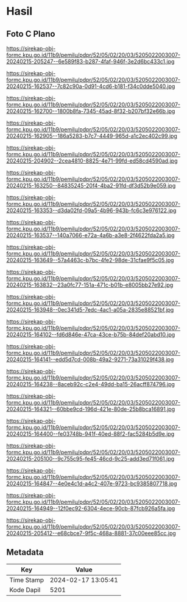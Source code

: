 # Hasil

## Foto C Plano

https://sirekap-obj-formc.kpu.go.id/11b9/pemilu/pdpr/52/05/02/20/03/5205022003007-20240215-205247--6e589f83-b287-4faf-946f-3e2d6bc433c1.jpg

https://sirekap-obj-formc.kpu.go.id/11b9/pemilu/pdpr/52/05/02/20/03/5205022003007-20240215-162537--7c82c90a-0d91-4cd6-b181-f34c0dde5040.jpg

https://sirekap-obj-formc.kpu.go.id/11b9/pemilu/pdpr/52/05/02/20/03/5205022003007-20240215-162700--1800b8fa-7345-45ad-8f32-b207bf32e66b.jpg

https://sirekap-obj-formc.kpu.go.id/11b9/pemilu/pdpr/52/05/02/20/03/5205022003007-20240215-162905--186a5283-b7c7-4449-965d-a1c2ec402c99.jpg

https://sirekap-obj-formc.kpu.go.id/11b9/pemilu/pdpr/52/05/02/20/03/5205022003007-20240215-204902--2cea4810-8825-4e71-99fd-ed58cd4590ad.jpg

https://sirekap-obj-formc.kpu.go.id/11b9/pemilu/pdpr/52/05/02/20/03/5205022003007-20240215-163250--84835245-20f4-4ba2-91fd-df3d52b9e059.jpg

https://sirekap-obj-formc.kpu.go.id/11b9/pemilu/pdpr/52/05/02/20/03/5205022003007-20240215-163353--d3da02fd-09a5-4b96-943b-fc6c3e976122.jpg

https://sirekap-obj-formc.kpu.go.id/11b9/pemilu/pdpr/52/05/02/20/03/5205022003007-20240215-163537--140a7066-e72a-4a6b-a3e8-2f4622fda2a5.jpg

https://sirekap-obj-formc.kpu.go.id/11b9/pemilu/pdpr/52/05/02/20/03/5205022003007-20240215-163649--57a4463c-b7bc-4fe2-98de-31cfae9f5c05.jpg

https://sirekap-obj-formc.kpu.go.id/11b9/pemilu/pdpr/52/05/02/20/03/5205022003007-20240215-163832--23a0fc77-151a-471c-b01b-e8005bb27e92.jpg

https://sirekap-obj-formc.kpu.go.id/11b9/pemilu/pdpr/52/05/02/20/03/5205022003007-20240215-163948--0ec341d5-7edc-4ac1-a05a-2835e88521bf.jpg

https://sirekap-obj-formc.kpu.go.id/11b9/pemilu/pdpr/52/05/02/20/03/5205022003007-20240215-164102--fd6d846e-47ca-43ce-b75b-84def20abd10.jpg

https://sirekap-obj-formc.kpu.go.id/11b9/pemilu/pdpr/52/05/02/20/03/5205022003007-20240215-164141--edd5d7cd-008b-49a2-9271-73a31029f438.jpg

https://sirekap-obj-formc.kpu.go.id/11b9/pemilu/pdpr/52/05/02/20/03/5205022003007-20240215-164238--8aceb92c-c2e4-49dd-ba15-26acff874796.jpg

https://sirekap-obj-formc.kpu.go.id/11b9/pemilu/pdpr/52/05/02/20/03/5205022003007-20240215-164321--60bbe9cd-196d-421e-80de-25b8bca16891.jpg

https://sirekap-obj-formc.kpu.go.id/11b9/pemilu/pdpr/52/05/02/20/03/5205022003007-20240215-164400--fe03748b-941f-40ed-88f2-fac5284b5d9e.jpg

https://sirekap-obj-formc.kpu.go.id/11b9/pemilu/pdpr/52/05/02/20/03/5205022003007-20240215-205100--9c755c95-fe45-46cd-9c25-add3ed71f061.jpg

https://sirekap-obj-formc.kpu.go.id/11b9/pemilu/pdpr/52/05/02/20/03/5205022003007-20240215-164847--4e0e4c1d-a4c2-407e-9723-bc9385807718.jpg

https://sirekap-obj-formc.kpu.go.id/11b9/pemilu/pdpr/52/05/02/20/03/5205022003007-20240215-164949--12f0ec92-6304-4ece-90cb-87fcb926a5fa.jpg

https://sirekap-obj-formc.kpu.go.id/11b9/pemilu/pdpr/52/05/02/20/03/5205022003007-20240215-205412--e68cbce7-9f5c-468a-8881-37c00eee85cc.jpg


## Metadata

| Key        | Value               |
| ---------- | ------------------- |
| Time Stamp | 2024-02-17 13:05:41 |
| Kode Dapil | 5201                |




